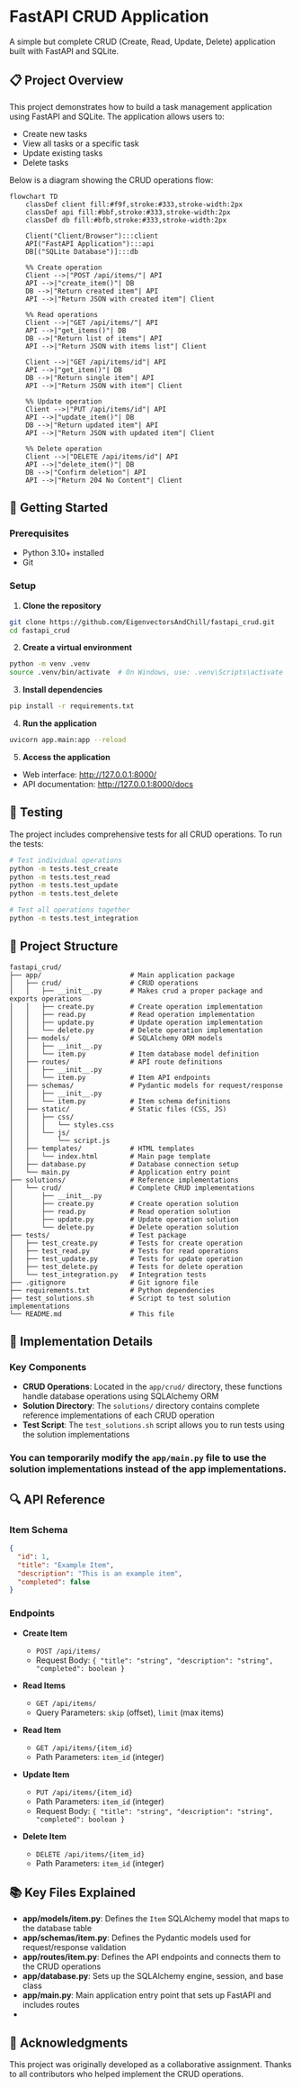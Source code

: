 # FastAPI CRUD Application

A simple but complete CRUD (Create, Read, Update, Delete) application built with FastAPI and SQLite.

## 📋 Project Overview

This project demonstrates how to build a task management application using FastAPI and SQLite. The application allows users to:
- Create new tasks
- View all tasks or a specific task
- Update existing tasks
- Delete tasks

Below is a diagram showing the CRUD operations flow:

```mermaid
flowchart TD
    classDef client fill:#f9f,stroke:#333,stroke-width:2px
    classDef api fill:#bbf,stroke:#333,stroke-width:2px
    classDef db fill:#bfb,stroke:#333,stroke-width:2px
    
    Client("Client/Browser"):::client
    API("FastAPI Application"):::api
    DB[("SQLite Database")]:::db
    
    %% Create operation
    Client -->|"POST /api/items/"| API
    API -->|"create_item()"| DB
    DB -->|"Return created item"| API
    API -->|"Return JSON with created item"| Client
    
    %% Read operations
    Client -->|"GET /api/items/"| API
    API -->|"get_items()"| DB
    DB -->|"Return list of items"| API
    API -->|"Return JSON with items list"| Client
    
    Client -->|"GET /api/items/id"| API
    API -->|"get_item()"| DB
    DB -->|"Return single item"| API
    API -->|"Return JSON with item"| Client
    
    %% Update operation
    Client -->|"PUT /api/items/id"| API
    API -->|"update_item()"| DB
    DB -->|"Return updated item"| API
    API -->|"Return JSON with updated item"| Client
    
    %% Delete operation
    Client -->|"DELETE /api/items/id"| API
    API -->|"delete_item()"| DB
    DB -->|"Confirm deletion"| API
    API -->|"Return 204 No Content"| Client
```

## 🚀 Getting Started

### Prerequisites

- Python 3.10+ installed
- Git

### Setup

1. **Clone the repository**

```bash
git clone https://github.com/EigenvectorsAndChill/fastapi_crud.git
cd fastapi_crud
```

2. **Create a virtual environment**

```bash
python -m venv .venv
source .venv/bin/activate  # On Windows, use: .venv\Scripts\activate
```

3. **Install dependencies**

```bash
pip install -r requirements.txt
```

4. **Run the application**

```bash
uvicorn app.main:app --reload
```

5. **Access the application**

- Web interface: http://127.0.0.1:8000/
- API documentation: http://127.0.0.1:8000/docs

## 🧪 Testing

The project includes comprehensive tests for all CRUD operations. To run the tests:

```bash
# Test individual operations
python -m tests.test_create
python -m tests.test_read
python -m tests.test_update
python -m tests.test_delete

# Test all operations together
python -m tests.test_integration
```

## 📁 Project Structure

```
fastapi_crud/
├── app/                      # Main application package
│   ├── crud/                 # CRUD operations
│   │   ├── __init__.py       # Makes crud a proper package and exports operations
│   │   ├── create.py         # Create operation implementation
│   │   ├── read.py           # Read operation implementation
│   │   ├── update.py         # Update operation implementation
│   │   └── delete.py         # Delete operation implementation
│   ├── models/               # SQLAlchemy ORM models
│   │   ├── __init__.py
│   │   └── item.py           # Item database model definition
│   ├── routes/               # API route definitions
│   │   ├── __init__.py
│   │   └── item.py           # Item API endpoints
│   ├── schemas/              # Pydantic models for request/response
│   │   ├── __init__.py
│   │   └── item.py           # Item schema definitions
│   ├── static/               # Static files (CSS, JS)
│   │   ├── css/
│   │   │   └── styles.css
│   │   └── js/
│   │       └── script.js
│   ├── templates/            # HTML templates
│   │   └── index.html        # Main page template
│   ├── database.py           # Database connection setup
│   └── main.py               # Application entry point
├── solutions/                # Reference implementations
│   └── crud/                 # Complete CRUD implementations
│       ├── __init__.py
│       ├── create.py         # Create operation solution
│       ├── read.py           # Read operation solution
│       ├── update.py         # Update operation solution
│       └── delete.py         # Delete operation solution
├── tests/                    # Test package
│   ├── test_create.py        # Tests for create operation
│   ├── test_read.py          # Tests for read operations
│   ├── test_update.py        # Tests for update operation
│   ├── test_delete.py        # Tests for delete operation
│   └── test_integration.py   # Integration tests
├── .gitignore                # Git ignore file
├── requirements.txt          # Python dependencies
├── test_solutions.sh         # Script to test solution implementations
└── README.md                 # This file
```

## 🔧 Implementation Details

### Key Components

- **CRUD Operations**: Located in the `app/crud/` directory, these functions handle database operations using SQLAlchemy ORM
- **Solution Directory**: The `solutions/` directory contains complete reference implementations of each CRUD operation
- **Test Script**: The `test_solutions.sh` script allows you to run tests using the solution implementations

### You can temporarily modify the `app/main.py` file to use the solution implementations instead of the app implementations.

## 🔍 API Reference

### Item Schema

```json
{
  "id": 1,
  "title": "Example Item",
  "description": "This is an example item",
  "completed": false
}
```

### Endpoints

- **Create Item**
  - `POST /api/items/`
  - Request Body: `{ "title": "string", "description": "string", "completed": boolean }`

- **Read Items**
  - `GET /api/items/`
  - Query Parameters: `skip` (offset), `limit` (max items)

- **Read Item**
  - `GET /api/items/{item_id}`
  - Path Parameters: `item_id` (integer)

- **Update Item**
  - `PUT /api/items/{item_id}`
  - Path Parameters: `item_id` (integer)
  - Request Body: `{ "title": "string", "description": "string", "completed": boolean }`

- **Delete Item**
  - `DELETE /api/items/{item_id}`
  - Path Parameters: `item_id` (integer)

## 📚 Key Files Explained

- **app/models/item.py**: Defines the `Item` SQLAlchemy model that maps to the database table
- **app/schemas/item.py**: Defines the Pydantic models used for request/response validation
- **app/routes/item.py**: Defines the API endpoints and connects them to the CRUD operations
- **app/database.py**: Sets up the SQLAlchemy engine, session, and base class
- **app/main.py**: Main application entry point that sets up FastAPI and includes routes
- 
## 🙏 Acknowledgments

This project was originally developed as a collaborative assignment. Thanks to all contributors who helped implement the CRUD operations.
